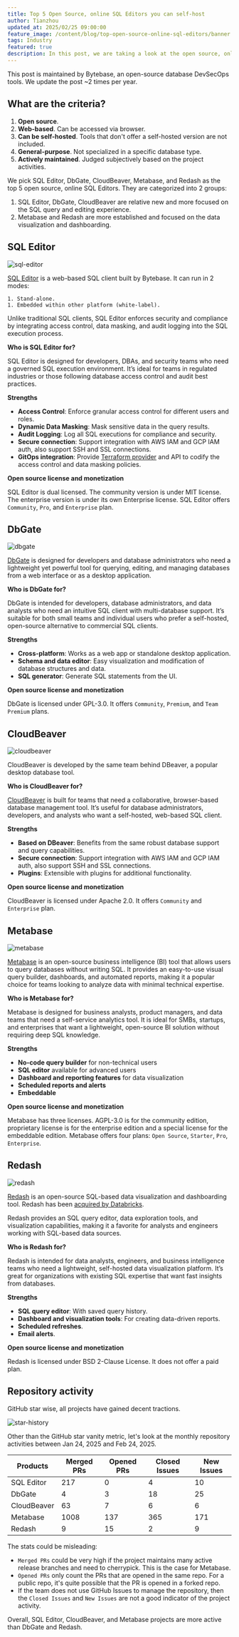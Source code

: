 ```yaml
---
title: Top 5 Open Source, online SQL Editors you can self-host
author: Tianzhou
updated_at: 2025/02/25 09:00:00
feature_image: /content/blog/top-open-source-online-sql-editors/banner.webp
tags: Industry
featured: true
description: In this post, we are taking a look at the open source, online SQL editors that you can self-host.
---
```


<HintBlock type="info">

This post is maintained by Bytebase, an open-source database DevSecOps tools. We update the post ~2 times per year.

</HintBlock>

## What are the criteria?

1. **Open source**.
1. **Web-based**. Can be accessed via browser.
1. **Can be self-hosted**. Tools that don't offer a self-hosted version are not included.
1. **General-purpose**. Not specialized in a specific database type.
1. **Actively maintained**. Judged subjectively based on the project activities.

We pick SQL Editor, DbGate, CloudBeaver, Metabase, and Redash as the top 5 open source, online SQL Editors. They are categorized into 2 groups:

1. SQL Editor, DbGate, CloudBeaver are relative new and more focused on the SQL query and editing experience.
1. Metabase and Redash are more established and focused on the data visualization and dashboarding.

## SQL Editor

![sql-editor](/content/blog/top-open-source-online-sql-editors/sql-editor.webp)

[SQL Editor](https://www.sql-editor.com) is a web-based SQL client built by Bytebase. It can run in 2 modes:

    1. Stand-alone.
    1. Embedded within other platform (white-label).

Unlike traditional SQL clients, SQL Editor enforces security and compliance by integrating access control, data masking, and audit logging into the SQL execution process.

**Who is SQL Editor for?**

SQL Editor is designed for developers, DBAs, and security teams who need a governed SQL execution environment. It’s ideal for teams in regulated industries or
those following database access control and audit best practices.

**Strengths**

- **Access Control**: Enforce granular access control for different users and roles.
- **Dynamic Data Masking**: Mask sensitive data in the query results.
- **Audit Logging**: Log all SQL executions for compliance and security.
- **Secure connection**: Support integration with AWS IAM and GCP IAM auth, also support SSH and SSL connections.
- **GitOps integration**: Provide [Terraform provider](https://registry.terraform.io/providers/bytebase/bytebase/latest/docs) and API to codify the access control and data masking policies.

**Open source license and monetization**

SQL Editor is dual licensed. The community version is under MIT license. The enterprise version is under its own Enterprise license. SQL Editor offers
`Community`, `Pro`, and `Enterprise` plan.

## DbGate

![dbgate](/content/blog/top-open-source-online-sql-editors/dbgate.webp)

[DbGate](https://dbgate.org/) is designed for developers and database administrators who need a lightweight yet powerful tool for querying, editing, and managing databases from a web interface or as a desktop application.

**Who is DbGate for?**

DbGate is intended for developers, database administrators, and data analysts who need an intuitive SQL client with multi-database support. It’s suitable for both small teams and individual users who prefer a self-hosted, open-source alternative to commercial SQL clients.

**Strengths**

- **Cross-platform**: Works as a web app or standalone desktop application.
- **Schema and data editor**: Easy visualization and modification of database structures and data.
- **SQL generator**: Generate SQL statements from the UI.

**Open source license and monetization**

DbGate is licensed under GPL-3.0. It offers `Community`, `Premium`, and `Team Premium` plans.

## CloudBeaver

![cloudbeaver](/content/blog/top-open-source-online-sql-editors/cloudbeaver.webp)

CloudBeaver is developed by the same team behind DBeaver, a popular desktop database tool.

**Who is CloudBeaver for?**

[CloudBeaver](https://github.com/dbeaver/cloudbeaver) is built for teams that need a collaborative, browser-based database management tool. It’s useful for database administrators, developers, and analysts who want a self-hosted, web-based SQL client.

**Strengths**

- **Based on DBeaver**: Benefits from the same robust database support and query capabilities.
- **Secure connection**: Support integration with AWS IAM and GCP IAM auth, also support SSH and SSL connections.
- **Plugins**: Extensible with plugins for additional functionality.

**Open source license and monetization**

CloudBeaver is licensed under Apache 2.0. It offers `Community` and `Enterprise` plan.

## Metabase

![metabase](/content/blog/top-open-source-online-sql-editors/metabase.webp)

[Metabase](https://www.metabase.com/) is an open-source business intelligence (BI) tool that allows users to query databases without writing SQL. It provides an easy-to-use visual query builder, dashboards, and automated reports, making it a popular choice for teams looking to analyze data with minimal technical expertise.

**Who is Metabase for?**

Metabase is designed for business analysts, product managers, and data teams that need a self-service analytics tool. It is ideal for SMBs, startups, and enterprises that want a lightweight, open-source BI solution without requiring deep SQL knowledge.

**Strengths**

- **No-code query builder** for non-technical users
- **SQL editor** available for advanced users
- **Dashboard and reporting features** for data visualization
- **Scheduled reports and alerts**
- **Embeddable**

**Open source license and monetization**

Metabase has three licenses. AGPL-3.0 is for the community edition, proprietary license is for the enterprise edition and a special license for the embeddable edition. Metabase offers four plans: `Open Source`, `Starter`, `Pro`, `Enterprise`.

## Redash

![redash](/content/blog/top-open-source-online-sql-editors/redash.webp)

[Redash](https://redash.io/) is an open-source SQL-based data visualization and dashboarding tool. Redash has been [acquired by Databricks](https://www.databricks.com/blog/2020/06/24/welcoming-redash-to-databricks.html).

Redash provides an SQL query editor, data exploration tools, and visualization capabilities, making it a favorite for analysts and engineers working with SQL-based data sources.

**Who is Redash for?**

Redash is intended for data analysts, engineers, and business intelligence teams who need a lightweight, self-hosted data visualization platform. It’s great for organizations with existing SQL expertise that want fast insights from databases.

**Strengths**

- **SQL query editor**: With saved query history.
- **Dashboard and visualization tools**: For creating data-driven reports.
- **Scheduled refreshes**.
- **Email alerts**.

**Open source license and monetization**

Redash is licensed under BSD 2-Clause License. It does not offer a paid plan.

## Repository activity

GitHub star wise, all projects have gained decent tractions.

![star-history](/content/blog/top-open-source-online-sql-editors/star-history.webp)

Other than the GitHub star vanity metric, let's look at the monthly repository activities between Jan 24, 2025 and Feb 24, 2025.

| Products    | Merged PRs | Opened PRs | Closed Issues | New Issues |
| ----------- | ---------- | ---------- | ------------- | ---------- |
| SQL Editor  | 217        | 0          | 4             | 10         |
| DbGate      | 4          | 3          | 18            | 25         |
| CloudBeaver | 63         | 7          | 6             | 6          |
| Metabase    | 1008       | 137        | 365           | 171        |
| Redash      | 9          | 15         | 2             | 9          |

The stats could be misleading:

- `Merged PRs` could be very high if the project maintains many active release branches and need to cherrypick. This is the case for Metabase.
- `Opened PRs` only count the PRs that are opened in the same repo. For a public repo, it's quite possible that the PR is opened in a forked repo.
- If the team does not use GitHub Issues to manage the repository, then the `Closed Issues` and `New Issues` are not a good indicator of the project activity.

Overall, SQL Editor, CloudBeaver, and Metabase projects are more active than DbGate and Redash.
